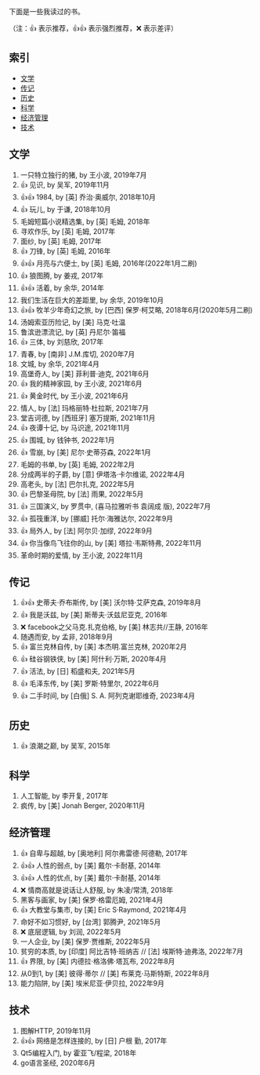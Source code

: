 下面是一些我读过的书。

（注：:+1: 表示推荐，:+1::+1: 表示强烈推荐，:x: 表示差评）

## 索引

- [文学](#文学)
- [传记](#传记)
- [历史](#历史)
- [科学](#科学)
- [经济管理](#经济管理)
- [技术](#技术)

## 文学

1. 一只特立独行的猪, by 王小波, 2019年7月
1. :+1: 见识, by 吴军, 2019年11月
1. :+1::+1: 1984, by [英] 乔治·奥威尔, 2018年10月
1. :+1: 玩儿, by 于谦, 2018年10月
1. 毛姆短篇小说精选集, by [英] 毛姆, 2018年
1. 寻欢作乐, by [英] 毛姆, 2017年
1. 面纱, by [英] 毛姆, 2017年
1. :+1: 刀锋, by [英] 毛姆, 2016年
1. :+1::+1: 月亮与六便士, by [英] 毛姆, 2016年(2022年1月二刷)
1. :+1: 狼图腾, by 姜戎, 2017年
1. :+1::+1: 活着, by 余华, 2014年
1. 我们生活在巨大的差距里, by 余华, 2019年10月
1. :+1::+1: 牧羊少年奇幻之旅, by [巴西] 保罗·柯艾略, 2018年6月(2020年5月二刷)
1. 汤姆索亚历险记, by [美] 马克·吐温
1. 鲁滨逊漂流记, by [英] 丹尼尔·笛福
1. :+1: 三体, by 刘慈欣, 2017年
1. 青春, by [南非] J.M.库切, 2020年7月
1. 文城, by 余华, 2021年4月
1. 高堡奇人, by [美] 菲利普·迪克, 2021年6月
1. :+1: 我的精神家园, by 王小波, 2021年6月 
1. :+1: 黄金时代, by 王小波, 2021年6月
1. 情人, by [法] 玛格丽特·杜拉斯, 2021年7月
1. 堂吉诃德, by [西班牙] 塞万提斯, 2021年11月
1. :+1: 夜谭十记, by 马识途, 2021年11月
1. :+1: 围城, by 钱钟书, 2022年1月
1. :+1: 雪崩, by [美] 尼尔·史蒂芬森, 2022年1月
1. 毛姆的书单, by [英] 毛姆, 2022年2月
1. 分成两半的子爵, by [意] 伊塔洛·卡尔维诺, 2022年4月
1. 高老头, by [法] 巴尔扎克, 2022年5月
1. :+1: 巴黎圣母院, by [法] 雨果, 2022年5月
1. :+1: 三国演义, by 罗贯中, (喜马拉雅听书 袁阔成 版), 2022年7月
1. :+1: 孤筏重洋, by [挪威] 托尔·海雅达尔, 2022年9月
1. :+1: 局外人, by [法] 阿尔贝·加缪, 2022年9月
1. :+1: 你当像鸟飞往你的山, by [美] 塔拉·韦斯特弗, 2022年11月
1. 革命时期的爱情, by 王小波, 2022年11月
 
## 传记

1. :+1::+1: 史蒂夫·乔布斯传, by [美] 沃尔特·艾萨克森, 2019年8月
1. :+1: 我是沃兹, by [美] 斯蒂夫·沃兹尼亚克, 2016年
1. :x: facebook之父马克.扎克伯格, by [美] 林志共//王静, 2016年
1. 随遇而安, by 孟非, 2018年9月
1. :+1: 富兰克林自传, by [美] 本杰明.富兰克林, 2020年2月
1. :+1: 硅谷钢铁侠, by [美] 阿什利·万斯, 2020年4月
1. :+1: 活法, by [日] 稻盛和夫, 2021年5月
1. :+1: 毛泽东传, by [美] 罗斯·特里尔, 2022年6月
1. :+1: 二手时间, by [白俄] S. A. 阿列克谢耶维奇, 2023年4月

## 历史
1. :+1: 浪潮之巅, by 吴军, 2015年

## 科学

1. 人工智能, by 李开复, 2017年
1. 疯传, by [美] Jonah Berger, 2020年11月

## 经济管理

1. :+1: 自卑与超越, by [奥地利] 阿尔弗雷德·阿德勒, 2017年
1. :+1::+1: 人性的弱点, by [美] 戴尔·卡耐基, 2014年
1. :+1::+1: 人性的优点, by [美] 戴尔·卡耐基, 2014年
1. :x: 情商高就是说话让人舒服, by 朱凌/常清, 2018年
1. 黑客与画家, by [美] 保罗·格雷厄姆, 2021年4月
1. :+1: 大教堂与集市, by [美] Eric S·Raymond, 2021年4月
1. 命好不如习惯好, by [台湾] 郭腾尹, 2021年5月
1. :x: 底层逻辑, by 刘润, 2022年5月
1. 一人企业, by [美] 保罗·贾维斯, 2022年5月
1. 贫穷的本质, by [印度] 阿比吉特·班纳吉 // [法] 埃斯特·迪弗洛, 2022年7月
1. :+1: 界限, by [美] 内德拉·格洛佛·塔瓦布, 2022年8月
1. 从0到1, by [美] 彼得·蒂尔 // [美] 布莱克·马斯特斯, 2022年8月
1. 能力陷阱, by [美] 埃米尼亚·伊贝拉, 2022年9月

## 技术

1. 图解HTTP, 2019年11月
1. :+1::+1: 网络是怎样连接的, by [日] 户根 勤, 2017年
1. Qt5编程入门, by 霍亚飞/程梁, 2018年
1. go语言圣经, 2020年6月
